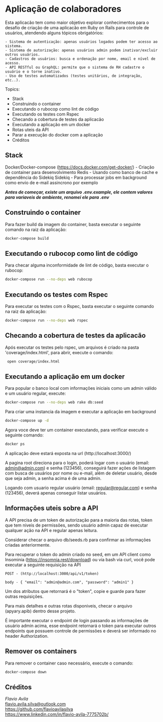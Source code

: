 # Aplicação de colaboradores

Esta aplicacão tem como maior objetivo explorar conhecimentos para o desafio de criação de uma aplicacão em Ruby on Rails para controle de usuários, atendendo alguns tópicos obrigatórios:

    - Sistema de autenticação: apenas usuários logados podem ter acesso ao sistema.
    - Sistema de autorização: apenas usuários admin podem inativar/excluir outros usuários.
    - Cadastros de usuários: busca e ordenação por nome, email e nível de acesso.
    - API RESTful ou GraphQL: permite que o sistema de RH cadastre o usuário e o torne inativo.
    - Uso de testes automatizados (testes unitários, de integração, etc..).

Topics:

- Stack
- Construindo o container
- Executando o rubocop como lint de código
- Executando os testes com Rspec
- Checando a cobertura de testes da aplicacão
- Executando a aplicação em um docker
- Rotas uteis da API
- Parar a execução do docker com a aplicação
- Créditos

## Stack

Docker/Docker-compose (https://docs.docker.com/get-docker/) - Criação de container para desenvolvimento
Redis - Usando como banco de cache e dependência do Sidekiq
Sidekiq - Para processar jobs em background como envio de e-mail assincrono por exemplo

***Antes de começar, existe um arquivo .env.example, ele contem valores para variaveis de ambiente, renomei ele para .env***

## Construindo o container 

Para fazer build da imagem do container, basta executar o seguinte comando na raiz da aplicação:
```bash
docker-compose build
```

## Executando o rubocop como lint de código

Para checar alguma inconformidade de lint de código, basta executar o rubocop:

```bash
docker-compose run --no-deps web rubocop
```

## Executando os testes com Rspec

Para executar os testes com o Rspec, basta executar o seguinte comando na raiz da aplicação:

```bash
docker-compose run --no-deps web rspec
```

## Checando a cobertura de testes da aplicacão

Após executar os testes pelo rspec, um arquivos é criado na pasta 'coverage/index.html', para abrir, execute o comando:

```bash
 open coverage/index.html
```

## Executando a aplicação em um docker

Para popular o banco local com informações iniciais como um admin válido e um usuário regular, execute:

```bash
docker-compose run --no-deps web rake db:seed
```

Para criar uma instancia da imagem e executar a aplicação em background

```bash
docker-compose up -d
```

Agora voce deve ter um container executando, para verificar execute o seguinte comando:

```bash
docker ps
```

A aplicação deve estará exposta na url (http://localhost:3000/)

A pagina root direciona para o login, poderá logar com o usuário (email: admin@admin.com) e senha (123456), conseguirá fazer ações de listagem com busca de usuários por nome ou e-mail, além de deletar usuário, desde que seja admin, a senha acima é de uma admin.

Logando com usuario regular usuário (email: regular@regular.com) e senha (123456), deverá apenas conseguir listar usuários.

## Informações uteis sobre a API

A API precisa de um token de autorização para a maioria das rotas, token que tem niveis de permissões, sendo usuário admin capaz de executar qualquer ação na API e regular apenas leitura.

Considerar checar o arquivo db/seeds.rb para confirmar as informações criadas anteriormente.

Para recuperar o token do admin criado no seed, em um API client como Insominia (https://insomnia.rest/download) ou via bash via curl, você pode executar a seguinte requisição na API

```
POST - (http://localhost:3000/api/v1/token)

body - { "email": "admin@admin.com", "password": "admin1" }
```
Um dos atributos que retornará é o "token", copie e guarde para fazer outras requisições.

Para mais detalhes e outras rotas disponiveis, checar o arquivo (apyary.apib) dentro desse projeto.

É importante executar o endpoint de login passando as informações de usuário admin acima, esse endpoint retornará o token para executar outros endpoints que possuem controle de permissões e deverá ser informado no header Authorization.

## Remover os containers

Para remover o container caso necessário, execute o comando:

```bash
docker-compose down
```

## Créditos

*Flavio Avila*<br>
flavio.avila.silva@outlook.com<br>
https://github.com/flavioavilasilva<br>
https://www.linkedin.com/in/flavio-avila-7775702b/